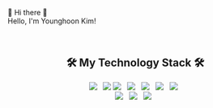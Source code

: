 👋 Hi there 👋 <br>
Hello, I'm Younghoon Kim! <br>

<br>
<h2 align="center">🛠 My Technology Stack 🛠</h2>

<p align="center">
 <img src="https://img.shields.io/badge/Java-007396?style=flat-square&logo=Java&logoColor=white"/></a> &nbsp
 <img src="https://img.shields.io/badge/JavaScript-F7DF1E?style=flat-square&logo=JavaScript&logoColor=white"/></a> 
<img src="https://img.shields.io/badge/jQuery-0769AD?style=flat-square&logo=jQuery&logoColor=white"/></a> &nbsp
<img src="https://img.shields.io/badge/SpringFramework-6DB33F?style=flat-square&logo=Spring&logoColor=white"/></a> &nbsp
<img src="https://img.shields.io/badge/Spring Boot-6DB33F?style=flat-square&logo=Spring Boot&logoColor=white"/></a> &nbsp
<img src="https://img.shields.io/badge/Oracle-F80000?style=flat-square&logo=Oracle&logoColor=white"/></a> &nbsp 
<img src="https://img.shields.io/badge/MariaDB-blue"/></a> &nbsp <br>
<img src="https://img.shields.io/badge/HTML5-E34F26?style=flat-square&logo=HTML5&logoColor=white"/></a> &nbsp
<img src="https://img.shields.io/badge/CSS3-1572B6?style=flat-square&logo=CSS3&logoColor=white"/></a> &nbsp
<img src="https://img.shields.io/badge/AWS-232F3E?style=flat-square&logo=AmazonAWS&logoColor=white"/></a> &nbsp

<!-- <img src="https://img.shields.io/badge/AWS-232F3E?style=flat-square&logo=AmazonAWS&logoColor=white"/></a> &nbsp
<img src="https://img.shields.io/badge/Android-3DDC84?style=flat-square&logo=Android&logoColor=white"/></a> &nbsp 
<img src="https://img.shields.io/badge/Amazon AWS-232F3E?style=flat-square&logo=Amazon%20AWS&logoColor=white"/></a> &nbsp </p>
<img src="https://img.shields.io/badge/React-61DAFB?style=flat-square&logo=React&logoColor=white"/></a> &nbsp 
<img src="https://img.shields.io/badge/Ajax-blue"/></a> &nbsp
<img src="https://img.shields.io/badge/Mybatis-black"/></a> &nbsp 
<img src="https://img.shields.io/badge/Import api-informational"/></a> &nbsp
<img src="https://img.shields.io/badge/Apache Tomcat-F8DC75?style=flat-square&logo=ApacheTomcat&logoColor=white"/></a> &nbsp -->
 
 
 
<!--
**YOUNGHOON95/YOUNGHOON95** is a ✨ _special_ ✨ repository because its `README.md` (this file) appears on your GitHub profile.

Here are some ideas to get you started:

- 🔭 I’m currently working on ...
- 🌱 I’m currently learning ...
- 👯 I’m looking to collaborate on ...
- 🤔 I’m looking for help with ...
- 💬 Ask me about ...
- 📫 How to reach me: ...
- 😄 Pronouns: ...
- ⚡ Fun fact: ...
-->

